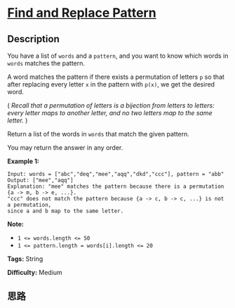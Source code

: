 # [Find and Replace Pattern][title]

## Description

You have a list of `words` and a `pattern`, and you want to know which words
in `words` matches the pattern.

A word matches the pattern if there exists a permutation of letters `p` so
that after replacing every letter `x` in the pattern with `p(x)`, we get the
desired word.

( _Recall that a permutation of letters is a bijection from letters to
letters: every letter maps to another letter, and no two letters map to the
same letter._ )

Return a list of the words in `words` that match the given pattern.

You may return the answer in any order.



**Example 1:**
            Input: words = ["abc","deq","mee","aqq","dkd","ccc"], pattern = "abb"    Output: ["mee","aqq"]    Explanation: "mee" matches the pattern because there is a permutation {a -> m, b -> e, ...}.     "ccc" does not match the pattern because {a -> c, b -> c, ...} is not a permutation,    since a and b map to the same letter.



**Note:**

  * `1 <= words.length <= 50`
  * `1 <= pattern.length = words[i].length <= 20`


**Tags:** String

**Difficulty:** Medium

## 思路

[title]: https://leetcode.com/problems/find-and-replace-pattern

